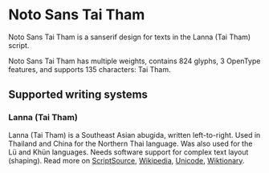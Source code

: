 
# Noto Sans Tai Tham

Noto Sans Tai Tham is a sanserif design for texts in the Lanna (Tai Tham) script. 

Noto Sans Tai Tham has multiple weights, contains 824 glyphs, 3 OpenType features, and supports 135 characters: Tai Tham.


## Supported writing systems


### Lanna (Tai Tham)

Lanna (Tai Tham) is a Southeast Asian abugida, written left-to-right. Used in Thailand and China for the Northern Thai language. Was also used for the Lü and Khün languages. Needs software support for complex text layout (shaping). Read more on [ScriptSource](https://scriptsource.org/scr/Lana), [Wikipedia](https://en.wikipedia.org/wiki/ISO_15924:Lana), [Unicode](https://www.unicode.org/versions/Unicode13.0.0/ch16.pdf#G53337), [Wiktionary](https://en.wiktionary.org/wiki/Category:Tai_Tham_script).

